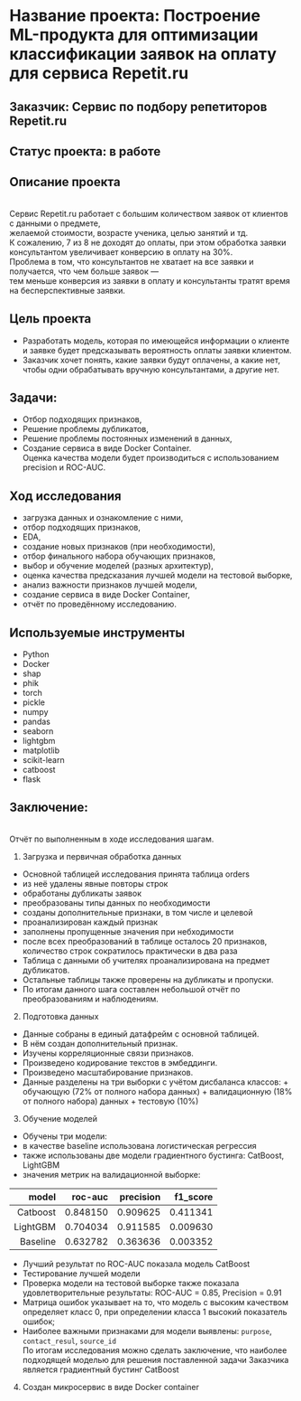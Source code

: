 # Название проекта: Построение ML-продукта для оптимизации классификации заявок на оплату для сервиса Repetit.ru

## Заказчик: Сервис по подбору репетиторов Repetit.ru

## Статус проекта: в работе

## Описание проекта
<br>Сервис Repetit.ru работает с большим количеством заявок от клиентов с данными о предмете, 
<br>желаемой стоимости, возрасте ученика, целью занятий и тд. 
<br>К сожалению, 7 из 8 не доходят до оплаты, при этом обработка заявки консультантом увеличивает конверсию в оплату на 30%. 
<br>Проблема в том, что консультантов не хватает на все заявки и получается, что чем больше заявок — 
<br>тем меньше конверсия из заявки в оплату и консультанты тратят время на бесперспективные заявки.

## Цель проекта
- Разработать модель, которая по имеющейся информации о клиенте и заявке будет предсказывать вероятность оплаты заявки клиентом. 
- Заказчик хочет понять, какие заявки будут оплачены, а какие нет, чтобы одни обрабатывать вручную консультантами, а другие нет. 

## Задачи:
- Отбор подходящих признаков,
- Решение проблемы дубликатов,
- Решение проблемы постоянных изменений в данных,
- Создание сервиса в виде Docker Container.
<br>Оценка качества модели будет производиться с использованием precision и ROC-AUC.

## Ход исследования
- загрузка данных и ознакомление с ними,
- отбор подходящих признаков,
- EDA,
- создание новых признаков (при необходимости),
- отбор финального набора обучающих признаков,
- выбор и обучение моделей (разных архитектур),
- оценка качества предсказания лучшей модели на тестовой выборке,
- анализ важности признаков лучшей модели,
- создание сервиса в виде Docker Container,
- отчёт по проведённому исследованию.

## Используемые инструменты
- Python
- Docker
- shap
- phik
- torch
- pickle
- numpy
- pandas
- seaborn
- lightgbm
- matplotlib
- scikit-learn
- catboost
- flask

## Заключение:
<br>Отчёт по выполненным в ходе исследования шагам.
1. Загрузка и первичная обработка данных
  - Основной таблицей исследования принята таблица orders 
  - из неё удалены явные повторы строк
  - обработаны дубликаты заявок
  - преобразованы типы данных по необходимости
  - созданы дополнительные признаки, в том числе и целевой
  - проанализирован каждый признак
  - заполнены пропущенные значения при небходимости
  - после всех преобразований в таблице осталось 20 признаков, количество строк сократилось практически в два раза
  - Таблица с данными об учителях проанализирована на предмет дубликатов.
  - Остальные таблицы также проверены на дубликаты и пропуски.
  - По итогам данного шага составлен небольшой отчёт по преобразованиям и наблюдениям.
2. Подготовка данных
  - Данные собраны в единый датафрейм с основной таблицей.
  - В нём создан дополнительный признак.
  - Изучены корреляционные связи признаков.
  - Произведено кодирование текстов в эмбеддинги.
  - Произведено масштабирование признаков.
  - Данные разделены на три выборки с учётом дисбаланса классов:
        + обучающую (72% от полного набора данных)
        + валидационную (18% от полного набора) данных
        + тестовую (10%)
3. Обучение моделей
  - Обучены три модели:
  - в качестве baseline использована логистическая регрессия
  - также использованы две модели градиентного бустинга: CatBoost, LightGBM
  - значения метрик на валидационной выборке:

|model|roc-auc|precision|f1_score|
|---:|---:|---:|---:|
|Catboost|0.848150|0.909625|0.411341|
|LightGBM|0.704034|0.911585|0.009630|
|Baseline|0.632782|0.363636|0.003352|

  - Лучший результат по ROC-AUC показала модель CatBoost
  - Тестирование лучшей модели
  - Проверка модели на тестовой выборке также показала удовлетворительные результаты: ROC-AUC = 0.85, Precision = 0.91
  - Матрица ошибок указывает на то, что модель с высоким качеством определяет класс 0, при определении класса 1 высокий показатель ошибок;
  - Наиболее важными признаками для модели выявлены: `purpose`, `contact_resul`, `source_id`
<br>По итогам исследования можно сделать заключение, что наиболее подходящей моделью для решения поставленной задачи Заказчика является градиентный бустинг CatBoost
4. Создан микросервис в виде Docker container
